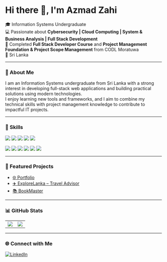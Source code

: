 # Hi there 👋, I'm Azmad Zahi

🎓 Information Systems Undergraduate  
💻 Passionate about **Cybersecurity | Cloud Computing | System & Business Analysis | Full Stack Development**  
🌱 Completed **Full Stack Developer Course** and **Project Management Foundation & Project Scope Management** from CODL Moratuwa  
📍 Sri Lanka

---

### 📝 About Me
I am an Information Systems undergraduate from Sri Lanka with a strong interest in developing full-stack web applications and building practical solutions using modern technologies.  
I enjoy learning new tools and frameworks, and I aim to combine my technical skills with project management knowledge to contribute to impactful IT projects.

---

### 🚀 Skills

<p float="left">
  <img src="https://img.shields.io/badge/Python-3776AB?style=for-the-badge&logo=python&logoColor=white" />
  <img src="https://img.shields.io/badge/Java-007396?style=for-the-badge&logo=java&logoColor=white" /> 
  <img src="https://img.shields.io/badge/PHP-777BB4?style=for-the-badge&logo=php&logoColor=white" />
  <img src="https://img.shields.io/badge/JavaScript-F7DF1E?style=for-the-badge&logo=javascript&logoColor=black" />
  <img src="https://img.shields.io/badge/TypeScript-3178C6?style=for-the-badge&logo=typescript&logoColor=white" />
</p>

<p float="left">
  <img src="https://img.shields.io/badge/React-20232A?style=for-the-badge&logo=react&logoColor=61DAFB" />
  <img src="https://img.shields.io/badge/Node.js-339933?style=for-the-badge&logo=nodedotjs&logoColor=white" />
  <img src="https://img.shields.io/badge/MySQL-4479A1?style=for-the-badge&logo=mysql&logoColor=white" />
  <img src="https://img.shields.io/badge/MongoDB-47A248?style=for-the-badge&logo=mongodb&logoColor=white" />
  <img src="https://img.shields.io/badge/Git-F05032?style=for-the-badge&logo=git&logoColor=white" />
  <img src="https://img.shields.io/badge/Linux-FCC624?style=for-the-badge&logo=linux&logoColor=black" />
</p>

---

### 📌 Featured Projects  
- [🌐 Portfolio](https://github.com/a-zahi2002/Portfolio)  
- [✈️ ExploreLanka – Travel Advisor](https://github.com/a-zahi2002/ExploreLanka-TravelAdvisor-web)  
- [📚 BookMaster](https://github.com/a-zahi2002/BookMaster)  

---

### 📊 GitHub Stats

<table>
<tr>
<td><img src="https://github-readme-stats.vercel.app/api?username=a-zahi2002&show_icons=true&theme=tokyonight" /></td>
<td><img src="https://github-readme-stats.vercel.app/api/top-langs/?username=a-zahi2002&layout=compact&theme=tokyonight" /></td>
</tr>
</table>

---

### 🌐 Connect with Me  
[![LinkedIn](https://img.shields.io/badge/LinkedIn-0077B5?style=for-the-badge&logo=linkedin&logoColor=white)](https://www.linkedin.com/in/a-zahi-faleel-a929411aa)
